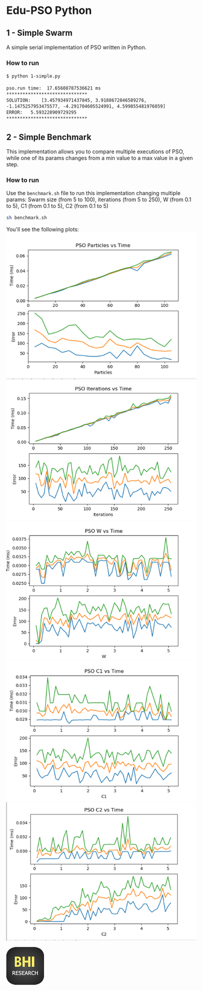 # Edu-PSO Python

## 1 - Simple Swarm
A simple serial implementation of PSO written in Python.

### How to run
```
$ python 1-simple.py

pso.run time:  17.65608787536621 ms
******************************
SOLUTION:	 [3.457934971437845, 3.9188672846589276, -1.1475257953475577, -4.291704605524991, 4.599855481976059]
ERROR:	 5.593228909729295
******************************
```

## 2 - Simple Benchmark
This implementation allows you to compare multiple executions of PSO, while one of its params changes from a min value to a max value in a given step.

### How to run
Use the `benchmark.sh` file to run this implementation changing multiple params: Swarm size (from 5 to 100), iterations (from 5 to 250), W (from 0.1 to 5), C1 (from 0.1 to 5), C2 (from 0.1 to 5)

```sh
sh benchmark.sh
```

You'll see the following plots:
![Bechmark Graph](https://raw.githubusercontent.com/BHI-Research/Edu-PSO/master/1-Python/Figures/fig1.PNG)
![Bechmark Graph](https://raw.githubusercontent.com/BHI-Research/Edu-PSO/master/1-Python/Figures/fig2.PNG)
![Bechmark Graph](https://raw.githubusercontent.com/BHI-Research/Edu-PSO/master/1-Python/Figures/fig3.PNG)
![Bechmark Graph](https://raw.githubusercontent.com/BHI-Research/Edu-PSO/master/1-Python/Figures/fig4.PNG)
![Bechmark Graph](https://raw.githubusercontent.com/BHI-Research/Edu-PSO/master/1-Python/Figures/fig5.PNG)

[![BHI|Research Group](https://github.com/BHI-Research/Edu-PSO/blob/master/DEMO/logoBHI.png?raw=true)](https://bhi-research.github.io/)

